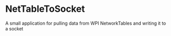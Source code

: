# NetTableToSocket
A small application for pulling data from WPI NetworkTables and writing it to a socket
